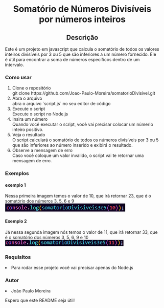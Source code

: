 <h1 align="center">Somatório de Números Divisíveis por números inteiros</h1>

<h2 align="center">Descrição</h2>
<p>Este é um projeto em javascript que calcula o somatório de todos os valores inteiros divisíveis por 3 ou 5 que são inferiores a um número fornecido. Ele é útil para encontrar a soma de números específicos dentro de um intervalo.</p>

<h3>Como usar</h3>

<ol>
  <li>Clone o repositório <br> git clone https://github.com/Joao-Paulo-Moreira/somatorioDivisivel.git</li>
  <li>Abra o  arquivo <br> abra o arquivo `script.js` no seu editor de código</li>
  <li>Execute o script <br> Execute o script no Node.js</li>
  <li>Insira um número <br> Quando você executar o script, você vai precisar colocar um númerio inteiro positivo.</li>
  <li>Veja o resultado <br> O script calculará o somatório de todos os números divisíveis por 3 ou 5 que são inferiores ao número inserido e exibirá o resultado.</li>
  <li>Observe a mensagem de erro <br> Caso você coloque um valor invalido, o script vai te retornar uma mensagem de erro.</li>
</ol>

<h3>Exemplos</h3>
<h4>exemplo 1</h4>
Nessa primeira imagem temos o valor de 10, que irá retornar 23, que é o somatório dos números 3, 5, 6 e 9
<img src="somatorio_exemplo_1.png">
<h4>Exemplo 2</h4>
Já nessa segunda imagem nós temos o valor de 11, que irá retornar 33, que é o somatório dos números 3, 5, 6, 9 e 10
<img src="somatorio_exemplo_2.png">

<h3>Requisitos</h3>
  <li>Para rodar esse projeto você vai precisar apenas do Node.js</li>

<h3>Autor</h3>
<li>João Paulo Moreira</li>
<p>Espero que este README seja útil!</p> 
